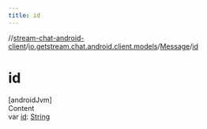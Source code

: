 ```yaml
---
title: id
---
```

//[stream-chat-android-client](../../../index.md)/[io.getstream.chat.android.client.models](../index.md)/[Message](index.md)/[id](id.md)



# id  
[androidJvm]  
Content  
var [id](id.md): [String](https://kotlinlang.org/api/latest/jvm/stdlib/kotlin/-string/index.html)  



